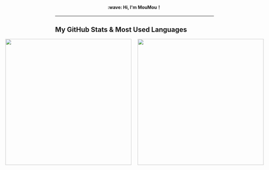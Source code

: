 <h4 align="center">
    :wave: Hi, I'm MouMou！
</h4>

---

## My GitHub Stats & Most Used Languages

<div style="display: flex; justify-content: center; align-items: center;">
  <img src="https://github-readme-stats.vercel.app/api?username=MouMou11221122&show_icons=true&theme=dark&title_color=FFA84D&text_color=76FF76" style="width: 400px; margin-right: 20px;" />
  <img src="https://github-readme-stats.vercel.app/api/top-langs/?username=MouMou11221122&layout=compact&theme=dark&title_color=FFA84D&text_color=76FF76" style="width: 400px;" />
</div>
